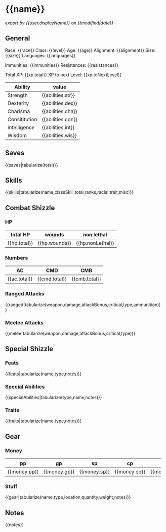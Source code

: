# {{name}}
*export by {{user.displayName}} on {{modified|date}}*

## General
Race: {{race}}
Class: {{level}}
Age: {{age}}
Alignment: {{alignment}}
Size: {{size}}
Languages: {{languages}}

Immunities: {{immunities}}
Resistances: {{resistances}}

Total XP: {{xp.total}}
XP to next Level: {{xp.toNextLevel}}

| Ability | value |
|--|--|
| Strength | {{abilities.str}} |
| Dexterity | {{abilities.dex}} |
| Charisma | {{abilities.cha}} |
| Consititution | {{abilities.con}} |
| Intelligence | {{abilities.int}} |
| Wisdom | {{abilities.wis}} |

## Saves
{{saves|tabularize(total)}}

## Skills
{{skills|tabularize(name,classSkill,total,ranks,racial,trait,misc)}}

## Combat Shizzle
### HP
| total HP | wounds | non lethal |
|----------|--------|------------|
| {{hp.total}} | {{hp.wounds}} | {{hp.nonLethal}} |

### Numbers
| AC | CMD | CMB |
|----------|--------|------------|
| {{ac.total}} | {{cmd.total}} | {{cmb.total}} |

### Ranged Attacks
{{ranged|tabularize(weapon,damage,attackBonus,critical,type,ammunition)}}

### Meelee Attacks
{{melee|tabularize(weapon,damage,attackBonus,critical,type)}}

## Special Shizzle
### Feats
{{feats|tabularize(name,type,notes)}}

### Special Abilities
{{specialAbilities|tabularize(type,name,notes)}}

### Traits
{{traits|tabularize(name,type,notes)}}

## Gear
### Money
| pp | gp | sp | cp | gems | other |
|----|----|----|----|------|-------|
| {{money.pp}} | {{money.gp}} | {{money.sp}} | {{money.cp}} | {{money.gems}} | {{money.other}} |

### Stuff
{{gear|tabularize(name,type,location,quantity,weight,notes)}}

## Notes
{{notes}}